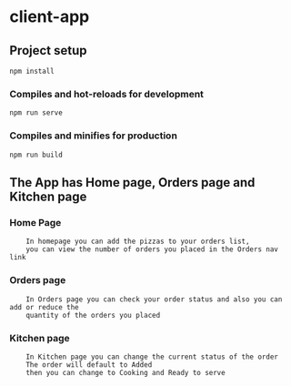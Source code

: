 # client-app

## Project setup
```
npm install
```

### Compiles and hot-reloads for development
```
npm run serve
```

### Compiles and minifies for production
```
npm run build
```

## The App has Home page, Orders page and Kitchen page

### Home Page
```
    In homepage you can add the pizzas to your orders list,
    you can view the number of orders you placed in the Orders nav link
```

### Orders page
```
    In Orders page you can check your order status and also you can add or reduce the
    quantity of the orders you placed
```

### Kitchen page
```
    In Kitchen page you can change the current status of the order
    The order will default to Added
    then you can change to Cooking and Ready to serve
```
